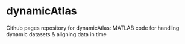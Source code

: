 # dynamicAtlas
Github pages repository for dynamicAtlas: MATLAB code for handling dynamic datasets & aligning data in time
